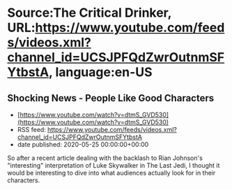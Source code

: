 # Source:The Critical Drinker, URL:https://www.youtube.com/feeds/videos.xml?channel_id=UCSJPFQdZwrOutnmSFYtbstA, language:en-US

## Shocking News - People Like Good Characters
 - [https://www.youtube.com/watch?v=dtmS_GVD530](https://www.youtube.com/watch?v=dtmS_GVD530)
 - RSS feed: https://www.youtube.com/feeds/videos.xml?channel_id=UCSJPFQdZwrOutnmSFYtbstA
 - date published: 2020-05-25 00:00:00+00:00

So after a recent article dealing with the backlash to Rian Johnson's "interesting" interpretation of Luke Skywalker in The Last Jedi, I thought it would be interesting to dive into what audiences actually look for in their characters.

